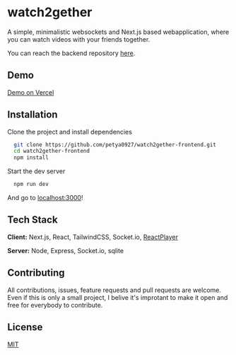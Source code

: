 # watch2gether

A simple, minimalistic websockets and Next.js based webapplication, where you can watch videos with your friends together.

You can reach the backend repository [here](https://github.com/petya0927/watch2gether-backend).

## Demo

[Demo on Vercel](https://watch2gether-frontend.vercel.app/)

## Installation

Clone the project and install dependencies

```bash
  git clone https://github.com/petya0927/watch2gether-frontend.git
  cd watch2gether-frontend
  npm install
```

Start the dev server

```bash
  npm run dev
```

And go to [localhost:3000](http://localhost:3000/)!

## Tech Stack

**Client:** Next.js, React, TailwindCSS, Socket.io, [ReactPlayer](https://github.com/cookpete/react-player)

**Server:** Node, Express, Socket.io, sqlite

## Contributing

All contributions, issues, feature requests and pull requests are welcome. Even if this is only a small project, I belive it's improtant to make it open and free for everybody to contribute.

## License

[MIT](https://choosealicense.com/licenses/mit/)
